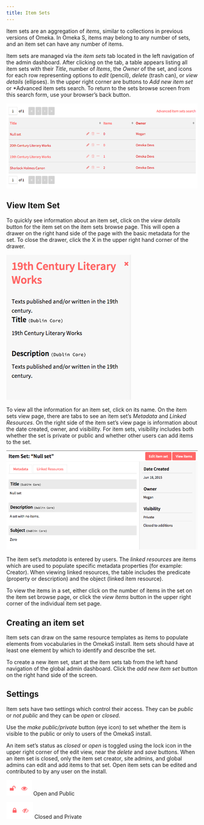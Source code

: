 ```yaml
---
title: Item Sets
---
```


Item sets are an aggregation of *items*, similar to collections in previous versions of Omeka. In Omeka S, items may belong to any number of sets, and an item set can have any number of items.

Item sets are managed via the *item sets* tab located in the left navigation of the admin dashboard. After clicking on the tab, a table appears listing all item sets with their *Title*, number of *Items*, the *Owner* of the set, and icons for each row representing options to *edit* (pencil), *delete* (trash can), or *view details* (ellipses). In the upper right corner are buttons to *Add new item set* or *Advanced item sets search. To return to the sets browse screen from this search form, use your browser’s back button.

![Browse item sets view with four item sets.](../content/contentfiles/itemsetsBrowse.png)

## View Item Set
To quickly see information about an item set, click on the *view details* button for the item set on the item sets browse page. This will open a drawer on the right hand side of the page with the basic metadata for the set. To close the drawer, click the X in the upper right hand corner of the drawer.

![Drawer view of an item, with description and title](../content/contentfiles/itemsetsDrawer.png)

To view all the information for an item set, click on its name. On the item sets view page, there are tabs to see an item set’s *Metadata* and *Linked Resources*. On the right side of the item set’s view page is information about the date created, owner, and visibility. For item sets, visibility includes both whether the set is private or public and whether other users can add items to the set. 

![Reading view of a single item set](../content/contentfiles/itemsetsView.png)

The item set’s *metadata* is entered by users. The *linked resources* are items which are used to populate specific metadata properties (for example: Creator). When viewing linked resources, the table includes the predicate (property or description) and the object (linked item resource).

To view the items in a set, either click on the number of items in the set on the item set browse page, or click the *view items* button in the upper right corner of the individual item set page.

## Creating an item set
Item sets can draw on the same resource templates as items to populate elements from vocabularies in the OmekaS install. Item sets should have at least one element by which to identify and describe the set. 

To create a new item set, start at the item sets tab from the left hand navigation of the global admin dashboard. Click the *add new item set* button on the right hand side of the screen.

## Settings
Item sets have two settings which control their access. They can be *public* or *not public* and they can be *open* or *closed*.

Use the *make public/private* button (eye icon) to set whether the item is visible to the public or only to users of the OmekaS install. 

An item set’s status as *closed* or *open* is toggled using the lock icon in the upper right corner of the edit view, near the *delete* and *save* buttons. When an item set is closed, only the item set creator, site admins, and global admins can edit and add items to that set. Open item sets can be edited and contributed to by any user on the install.

![a set which is open and public, with an open padlock icon and an icon of an open eye](../content/contentfiles/setOpenPublic.png) Open and Public 

![a set which is closed and private, with a closed padlock icon and  an icon of an eye with a slash through it](../content/contentfiles/setClosedPrivate.png)  Closed and Private
